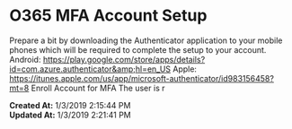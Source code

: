 # O365 MFA Account Setup

Prepare a bit by downloading the Authenticator application to your mobile phones which will be required to complete the setup to your account. Android: https://play.google.com/store/apps/details?id=com.azure.authenticator&amp;hl=en_US Apple: https://itunes.apple.com/us/app/microsoft-authenticator/id983156458?mt=8 Enroll Account for MFA The user is r  

**Created At:** 1/3/2019 2:15:44 PM  
**Updated At:** 1/3/2019 2:21:41 PM  

